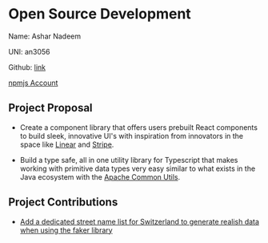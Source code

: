 # Open Source Development

Name: Ashar Nadeem

UNI: an3056

Github: [link](https://github.com/asharnadeem)

[npmjs Account](https://www.npmjs.com/~asharnadeem)

## Project Proposal

- Create a component library that offers users prebuilt React components to build sleek, innovative UI's with inspiration from innovators in the space like [Linear](https://linear.app/) and [Stripe](https://stripe.com/).

- Build a type safe, all in one utility library for Typescript that makes working with primitive data types very easy similar to what exists in the Java ecosystem with the [Apache Common Utils](https://commons.apache.org/proper/commons-lang/apidocs/org/apache/commons/lang3/).

## Project Contributions

- [Add a dedicated street name list for Switzerland to generate realish data when using the faker library](https://github.com/faker-js/faker/pull/1946)
